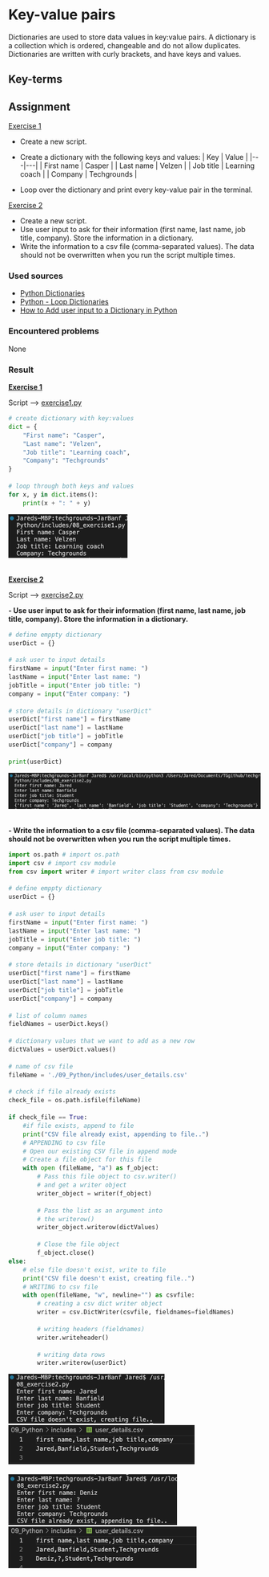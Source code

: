 # Key-value pairs
Dictionaries are used to store data values in key:value pairs. A dictionary is a collection which is ordered, changeable and do not allow duplicates. Dictionaries are written with curly brackets, and have keys and values.

## Key-terms

## Assignment

<ins>Exercise 1</ins>

- Create a new script.
- Create a dictionary with the following keys and values:
    | Key | Value |
    |---|---|
    | First name | Casper |
    | Last name | Velzen |
    | Job title | Learning coach |
    | Company | Techgrounds |

- Loop over the dictionary and print every key-value pair in the terminal.

<ins>Exercise 2</ins>

- Create a new script.
- Use user input to ask for their information (first name, last name, job title, company). Store the information in a dictionary.
- Write the information to a csv file (comma-separated values). The data should not be overwritten when you run the script multiple times.

### Used sources
- [Python Dictionaries](https://www.w3schools.com/python/python_dictionaries.asp)
- [Python - Loop Dictionaries](https://www.w3schools.com/python/python_dictionaries_loop.asp)
- [How to Add user input to a Dictionary in Python](https://bobbyhadz.com/blog/python-add-user-input-to-dictionary)

### Encountered problems
None

### Result

**<ins>Exercise 1</ins>**

Script --> [exercise1.py](/09_Python/includes/08_exercise1.py)

```py
# create dictionary with key:values
dict = {
    "First name": "Casper",
    "Last name": "Velzen",
    "Job title": "Learning coach",
    "Company": "Techgrounds"
}

# loop through both keys and values
for x, y in dict.items():
    print(x + ": " + y)
```

![exercise1.py](/09_Python/includes/08_keyvalue-pairs1.png)<br><br>

**<ins>Exercise 2</ins>**

Script --> [exercise2.py](/09_Python/includes/08_exercise2.py)

**- Use user input to ask for their information (first name, last name, job title, company). Store the information in a dictionary.**

```py
# define emppty dictionary
userDict = {}

# ask user to input details
firstName = input("Enter first name: ")
lastName = input("Enter last name: ")
jobTitle = input("Enter job title: ")
company = input("Enter company: ")

# store details in dictionary "userDict"
userDict["first name"] = firstName
userDict["last name"] = lastName
userDict["job title"] = jobTitle
userDict["company"] = company

print(userDict)
```

![exercise2.py](/09_Python/includes/08_keyvalue-pairs2-1.png)<br><br>

**- Write the information to a csv file (comma-separated values). The data should not be overwritten when you run the script multiple times.**

```py
import os.path # import os.path
import csv # import csv module
from csv import writer # import writer class from csv module

# define emppty dictionary
userDict = {}

# ask user to input details
firstName = input("Enter first name: ")
lastName = input("Enter last name: ")
jobTitle = input("Enter job title: ")
company = input("Enter company: ")

# store details in dictionary "userDict"
userDict["first name"] = firstName
userDict["last name"] = lastName
userDict["job title"] = jobTitle
userDict["company"] = company

# list of column names
fieldNames = userDict.keys()

# dictionary values that we want to add as a new row
dictValues = userDict.values()

# name of csv file
fileName = './09_Python/includes/user_details.csv'

# check if file already exists
check_file = os.path.isfile(fileName)

if check_file == True:
    #if file exists, append to file
    print("CSV file already exist, appending to file..")
    # APPENDING to csv file
    # Open our existing CSV file in append mode
    # Create a file object for this file
    with open (fileName, "a") as f_object:
        # Pass this file object to csv.writer() 
        # and get a writer object
        writer_object = writer(f_object)
        
        # Pass the list as an argument into
        # the writerow()
        writer_object.writerow(dictValues)

        # Close the file object
        f_object.close()
else:
    # else file doesn't exist, write to file
    print("CSV file doesn't exist, creating file..")
    # WRITING to csv file
    with open(fileName, "w", newline="") as csvfile: 
        # creating a csv dict writer object
        writer = csv.DictWriter(csvfile, fieldnames=fieldNames)

        # writing headers (fieldnames)
        writer.writeheader()

        # writing data rows
        writer.writerow(userDict)
```

![exercise2.py](/09_Python/includes/08_keyvalue-pairs2-2-1.png)<br>
![exercise2.py](/09_Python/includes/08_keyvalue-pairs2-2-2.png)<br><br>
![exercise2.py](/09_Python/includes/08_keyvalue-pairs2-2-3.png)<br>
![exercise2.py](/09_Python/includes/08_keyvalue-pairs2-2-4.png)<br><br>